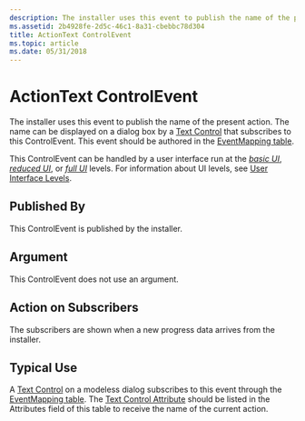 ```yaml
---
description: The installer uses this event to publish the name of the present action. The name can be displayed on a dialog box by a Text Control that subscribes to this ControlEvent. This event should be authored in the EventMapping table.
ms.assetid: 2b4928fe-2d5c-46c1-8a31-cbebbc78d304
title: ActionText ControlEvent
ms.topic: article
ms.date: 05/31/2018
---
```


# ActionText ControlEvent

The installer uses this event to publish the name of the present action. The name can be displayed on a dialog box by a [Text Control](text-control.md) that subscribes to this ControlEvent. This event should be authored in the [EventMapping table](eventmapping-table.md).

This ControlEvent can be handled by a user interface run at the [*basic UI*](b-gly.md), [*reduced UI*](r-gly.md), or [*full UI*](f-gly.md) levels. For information about UI levels, see [User Interface Levels](user-interface-levels.md).

## Published By

This ControlEvent is published by the installer.

## Argument

This ControlEvent does not use an argument.

## Action on Subscribers

The subscribers are shown when a new progress data arrives from the installer.

## Typical Use

A [Text Control](text-control.md) on a modeless dialog subscribes to this event through the [EventMapping table](eventmapping-table.md). The [Text Control Attribute](text-control-attribute.md) should be listed in the Attributes field of this table to receive the name of the current action.

 

 




